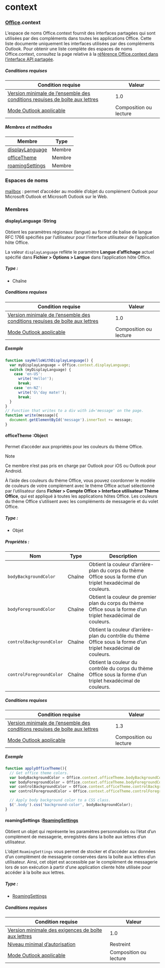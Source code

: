 
# <a name="context"></a>context

### <a name="officeofficemdcontext"></a>[Office](Office.md).context

L’espace de noms Office.context fournit des interfaces partagées qui sont utilisées par des compléments dans toutes les applications Office. Cette liste documente uniquement les interfaces utilisées par des compléments Outlook. Pour obtenir une liste complète des espaces de noms Office.context, consultez la page relative à la [référence Office.context dans l’interface API partagée](/javascript/api/office/office.context).

##### <a name="requirements"></a>Conditions requises

|Condition requise| Valeur|
|---|---|
|[Version minimale de l’ensemble des conditions requises de boîte aux lettres](/office/dev/add-ins/reference/requirement-sets/outlook-api-requirement-sets)| 1.0|
|[Mode Outlook applicable](https://docs.microsoft.com/outlook/add-ins/#extension-points)| Composition ou lecture|

##### <a name="members-and-methods"></a>Membres et méthodes

| Membre | Type |
|--------|------|
| [displayLanguage](#displaylanguage-string) | Membre |
| [officeTheme](#officetheme-object) | Membre |
| [roamingSettings](#roamingsettings-roamingsettingsjavascriptapioutlook17officeroamingsettings) | Membre |

### <a name="namespaces"></a>Espaces de noms

[mailbox](office.context.mailbox.md) : permet d’accéder au modèle d’objet du complément Outlook pour Microsoft Outlook et Microsoft Outlook sur le Web.

### <a name="members"></a>Membres

####  <a name="displaylanguage-string"></a>displayLanguage :String

Obtient les paramètres régionaux (langue) au format de balise de langue RFC 1766 spécifiés par l’utilisateur pour l’interface utilisateur de l’application hôte Office.

La valeur `displayLanguage` reflète le paramètre **Langue d’affichage** actuel spécifié dans **Fichier > Options > Langue** dans l’application hôte Office.

##### <a name="type"></a>Type :

*   Chaîne

##### <a name="requirements"></a>Conditions requises

|Condition requise| Valeur|
|---|---|
|[Version minimale de l’ensemble des conditions requises de boîte aux lettres](/office/dev/add-ins/reference/requirement-sets/outlook-api-requirement-sets)| 1.0|
|[Mode Outlook applicable](https://docs.microsoft.com/outlook/add-ins/#extension-points)| Composition ou lecture|

##### <a name="example"></a>Exemple

```js
function sayHelloWithDisplayLanguage() {
  var myDisplayLanguage = Office.context.displayLanguage;
  switch (myDisplayLanguage) {
    case 'en-US':
      write('Hello!');
      break;
    case 'en-NZ':
      write('G\'day mate!');
      break;
  }
}
// Function that writes to a div with id='message' on the page.
function write(message){
  document.getElementById('message').innerText += message;
}
```

####  <a name="officetheme-object"></a>officeTheme :Object

Permet d’accéder aux propriétés pour les couleurs du thème Office.

> [!NOTE]
> Ce membre n’est pas pris en charge par Outlook pour iOS ou Outlook pour Android.

À l’aide des couleurs du thème Office, vous pouvez coordonner le modèle de couleurs de votre complément avec le thème Office actuel sélectionné par l’utilisateur dans **Fichier > Compte Office > Interface utilisateur Thème Office**, qui est appliqué à toutes les applications hôtes Office. Les couleurs du thème Office s’utilisent avec les compléments de messagerie et du volet Office.

##### <a name="type"></a>Type :

*   Objet

##### <a name="properties"></a>Propriétés :

|Nom| Type| Description|
|---|---|---|
|`bodyBackgroundColor`| Chaîne|Obtient la couleur d’arrière-plan du corps du thème Office sous la forme d’un triplet hexadécimal de couleurs.|
|`bodyForegroundColor`| Chaîne|Obtient la couleur de premier plan du corps du thème Office sous la forme d’un triplet hexadécimal de couleurs.|
|`controlBackgroundColor`| Chaîne|Obtient la couleur d’arrière-plan du contrôle du thème Office sous la forme d’un triplet hexadécimal de couleurs.|
|`controlForegroundColor`| Chaîne|Obtient la couleur du contrôle du corps du thème Office sous la forme d’un triplet hexadécimal de couleurs.|

##### <a name="requirements"></a>Conditions requises

|Condition requise| Valeur|
|---|---|
|[Version minimale de l’ensemble des conditions requises de boîte aux lettres](/office/dev/add-ins/reference/requirement-sets/outlook-api-requirement-sets)| 1.3|
|[Mode Outlook applicable](https://docs.microsoft.com/outlook/add-ins/#extension-points)| Composition ou lecture|

##### <a name="example"></a>Exemple

```js
function applyOfficeTheme(){
  // Get office theme colors.
  var bodyBackgroundColor = Office.context.officeTheme.bodyBackgroundColor;
  var bodyForegroundColor = Office.context.officeTheme.bodyForegroundColor;
  var controlBackgroundColor = Office.context.officeTheme.controlBackgroundColor
  var controlForegroundColor = Office.context.officeTheme.controlForegroundColor;

  // Apply body background color to a CSS class.
  $('.body').css('background-color', bodyBackgroundColor);
}
```

####  <a name="roamingsettings-roamingsettingsjavascriptapioutlook17officeroamingsettings"></a>roamingSettings :[RoamingSettings](/javascript/api/outlook_1_7/office.RoamingSettings)

Obtient un objet qui représente les paramètres personnalisés ou l’état d’un complément de messagerie, enregistrés dans la boîte aux lettres d’un utilisateur.

L’objet `RoamingSettings` vous permet de stocker et d’accéder aux données d’un complément de messagerie conservées dans la boîte aux lettres d’un utilisateur. Ainsi, cet objet est accessible par le complément de messagerie lors de son exécution à partir d’une application cliente hôte utilisée pour accéder à la boîte aux lettres.

##### <a name="type"></a>Type :

*   [RoamingSettings](/javascript/api/outlook_1_7/office.RoamingSettings)

##### <a name="requirements"></a>Conditions requises

|Condition requise| Valeur|
|---|---|
|[Version minimale des exigences de boîte aux lettres](/office/dev/add-ins/reference/requirement-sets/outlook-api-requirement-sets)| 1.0|
|[Niveau minimal d’autorisation](https://docs.microsoft.com/outlook/add-ins/understanding-outlook-add-in-permissions)| Restreint|
|[Mode Outlook applicable](https://docs.microsoft.com/outlook/add-ins/#extension-points)| Composition ou lecture|